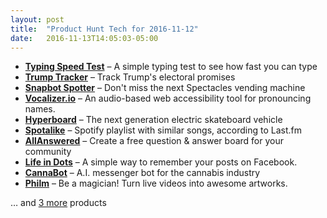 ```yaml
---
layout: post
title:  "Product Hunt Tech for 2016-11-12"
date:   2016-11-13T14:05:03-05:00
---
```


* **[Typing Speed Test](https://www.producthunt.com/posts/typing-speed-test?utm_campaign=producthunt-api&utm_medium=api&utm_source=Application%3A+Daily+Digest+RSS+%28ID%3A+3202%29)** – A simple typing test to see how fast you can type
* **[Trump Tracker](https://www.producthunt.com/posts/trump-tracker?utm_campaign=producthunt-api&utm_medium=api&utm_source=Application%3A+Daily+Digest+RSS+%28ID%3A+3202%29)** – Track Trump's electoral promises
* **[Snapbot Spotter](https://www.producthunt.com/posts/snapbot-spotter?utm_campaign=producthunt-api&utm_medium=api&utm_source=Application%3A+Daily+Digest+RSS+%28ID%3A+3202%29)** – Don't miss the next Spectacles vending machine
* **[Vocalizer.io](https://www.producthunt.com/posts/vocalizer-io?utm_campaign=producthunt-api&utm_medium=api&utm_source=Application%3A+Daily+Digest+RSS+%28ID%3A+3202%29)** – An audio-based web accessibility tool for pronouncing names.
* **[Hyperboard](https://www.producthunt.com/posts/hyperboard?utm_campaign=producthunt-api&utm_medium=api&utm_source=Application%3A+Daily+Digest+RSS+%28ID%3A+3202%29)** – The next generation electric skateboard vehicle
* **[Spotalike](https://www.producthunt.com/posts/spotalike?utm_campaign=producthunt-api&utm_medium=api&utm_source=Application%3A+Daily+Digest+RSS+%28ID%3A+3202%29)** – Spotify playlist with similar songs, according to Last.fm
* **[AllAnswered](https://www.producthunt.com/posts/allanswered?utm_campaign=producthunt-api&utm_medium=api&utm_source=Application%3A+Daily+Digest+RSS+%28ID%3A+3202%29)** – Create a free question & answer board for your community
* **[Life in Dots](https://www.producthunt.com/posts/life-in-dots?utm_campaign=producthunt-api&utm_medium=api&utm_source=Application%3A+Daily+Digest+RSS+%28ID%3A+3202%29)** – A simple way to remember your posts on Facebook.
* **[CannaBot](https://www.producthunt.com/posts/cannabot?utm_campaign=producthunt-api&utm_medium=api&utm_source=Application%3A+Daily+Digest+RSS+%28ID%3A+3202%29)** – A.I. messenger bot for the cannabis industry
* **[Philm](https://www.producthunt.com/posts/philm?utm_campaign=producthunt-api&utm_medium=api&utm_source=Application%3A+Daily+Digest+RSS+%28ID%3A+3202%29)** – Be a magician! Turn live videos into awesome artworks.

… and [3 more](https://www.producthunt.com/tech) products